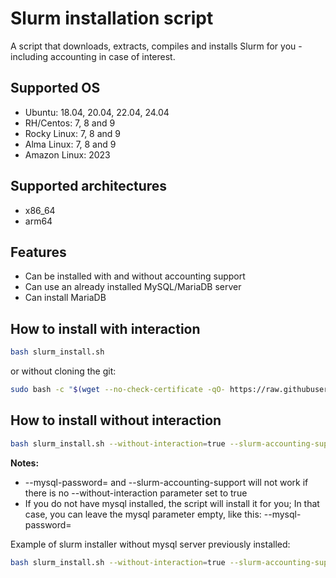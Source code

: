 # Slurm installation script

A script that downloads, extracts, compiles and installs Slurm for you - including accounting in case of interest.


## Supported OS

- Ubuntu: 18.04, 20.04, 22.04, 24.04
- RH/Centos: 7, 8 and 9
- Rocky Linux: 7, 8 and 9
- Alma Linux: 7, 8 and 9
- Amazon Linux: 2023

## Supported architectures
- x86_64
- arm64

## Features
- Can be installed with and without accounting support
- Can use an already installed MySQL/MariaDB server
- Can install MariaDB

## How to install with interaction

```bash
bash slurm_install.sh
```

or without cloning the git:

```bash
sudo bash -c "$(wget --no-check-certificate -qO- https://raw.githubusercontent.com/NISP-GmbH/SLURM/main/slurm_install.sh)"
```

## How to install without interaction

```bash
bash slurm_install.sh --without-interaction=true --slurm-accounting-support=true --mysql-password=123456789
```

**Notes:**
* --mysql-password= and --slurm-accounting-support will not work if there is no --without-interaction parameter set to true
* If you do not have mysql installed, the script will install it for you; In that case, you can leave the mysql parameter empty, like this: --mysql-password=

Example of slurm installer without mysql server previously installed:
```bash
bash slurm_install.sh --without-interaction=true --slurm-accounting-support=true --mysql-password=
```
